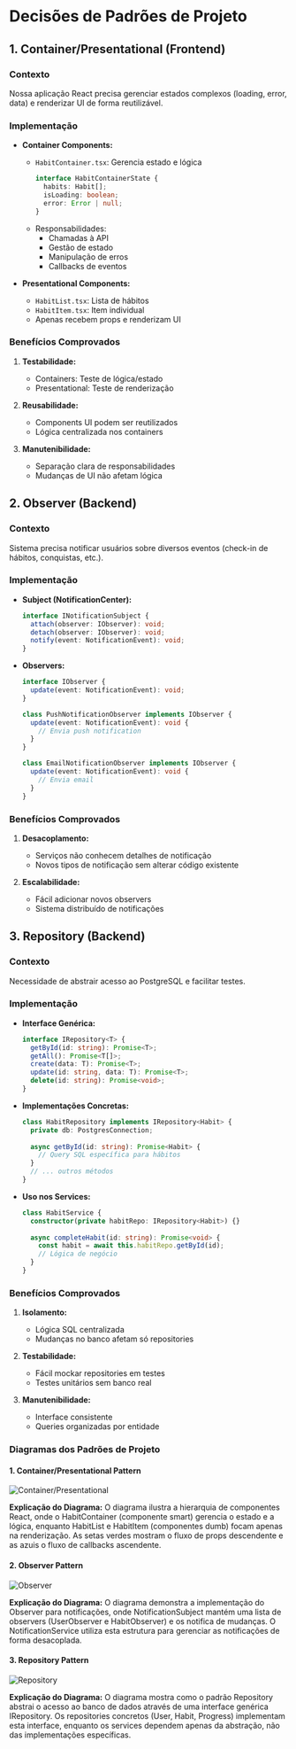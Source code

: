 # Decisões de Padrões de Projeto

## 1. Container/Presentational (Frontend)

### Contexto
Nossa aplicação React precisa gerenciar estados complexos (loading, error, data) e renderizar UI de forma reutilizável.

### Implementação
- **Container Components:**
  - `HabitContainer.tsx`: Gerencia estado e lógica
    ```typescript
    interface HabitContainerState {
      habits: Habit[];
      isLoading: boolean;
      error: Error | null;
    }
    ```
  - Responsabilidades:
    - Chamadas à API
    - Gestão de estado
    - Manipulação de erros
    - Callbacks de eventos

- **Presentational Components:**
  - `HabitList.tsx`: Lista de hábitos
  - `HabitItem.tsx`: Item individual
  - Apenas recebem props e renderizam UI

### Benefícios Comprovados
1. **Testabilidade:**
   - Containers: Teste de lógica/estado
   - Presentational: Teste de renderização

2. **Reusabilidade:**
   - Components UI podem ser reutilizados
   - Lógica centralizada nos containers

3. **Manutenibilidade:**
   - Separação clara de responsabilidades
   - Mudanças de UI não afetam lógica

## 2. Observer (Backend)

### Contexto
Sistema precisa notificar usuários sobre diversos eventos (check-in de hábitos, conquistas, etc.).

### Implementação
- **Subject (NotificationCenter):**
  ```typescript
  interface INotificationSubject {
    attach(observer: IObserver): void;
    detach(observer: IObserver): void;
    notify(event: NotificationEvent): void;
  }
  ```

- **Observers:**
  ```typescript
  interface IObserver {
    update(event: NotificationEvent): void;
  }
  
  class PushNotificationObserver implements IObserver {
    update(event: NotificationEvent): void {
      // Envia push notification
    }
  }
  
  class EmailNotificationObserver implements IObserver {
    update(event: NotificationEvent): void {
      // Envia email
    }
  }
  ```

### Benefícios Comprovados
1. **Desacoplamento:**
   - Serviços não conhecem detalhes de notificação
   - Novos tipos de notificação sem alterar código existente

2. **Escalabilidade:**
   - Fácil adicionar novos observers
   - Sistema distribuído de notificações

## 3. Repository (Backend)

### Contexto
Necessidade de abstrair acesso ao PostgreSQL e facilitar testes.

### Implementação
- **Interface Genérica:**
  ```typescript
  interface IRepository<T> {
    getById(id: string): Promise<T>;
    getAll(): Promise<T[]>;
    create(data: T): Promise<T>;
    update(id: string, data: T): Promise<T>;
    delete(id: string): Promise<void>;
  }
  ```

- **Implementações Concretas:**
  ```typescript
  class HabitRepository implements IRepository<Habit> {
    private db: PostgresConnection;
    
    async getById(id: string): Promise<Habit> {
      // Query SQL específica para hábitos
    }
    // ... outros métodos
  }
  ```

- **Uso nos Services:**
  ```typescript
  class HabitService {
    constructor(private habitRepo: IRepository<Habit>) {}
    
    async completeHabit(id: string): Promise<void> {
      const habit = await this.habitRepo.getById(id);
      // Lógica de negócio
    }
  }
  ```

### Benefícios Comprovados
1. **Isolamento:**
   - Lógica SQL centralizada
   - Mudanças no banco afetam só repositories

2. **Testabilidade:**
   - Fácil mockar repositories em testes
   - Testes unitários sem banco real

3. **Manutenibilidade:**
   - Interface consistente
   - Queries organizadas por entidade

### Diagramas dos Padrões de Projeto

#### 1. Container/Presentational Pattern
![Container/Presentational](./diagramaProjetosA.png.svg)

**Explicação do Diagrama:**
O diagrama ilustra a hierarquia de componentes React, onde o HabitContainer (componente smart) gerencia o estado e a lógica, enquanto HabitList e HabitItem (componentes dumb) focam apenas na renderização. As setas verdes mostram o fluxo de props descendente e as azuis o fluxo de callbacks ascendente.

#### 2. Observer Pattern
![Observer](./diagramaProjetosB.png.svg)

**Explicação do Diagrama:**
O diagrama demonstra a implementação do Observer para notificações, onde NotificationSubject mantém uma lista de observers (UserObserver e HabitObserver) e os notifica de mudanças. O NotificationService utiliza esta estrutura para gerenciar as notificações de forma desacoplada.

#### 3. Repository Pattern
![Repository](./diagramaProjetosC.png.svg)

**Explicação do Diagrama:**
O diagrama mostra como o padrão Repository abstrai o acesso ao banco de dados através de uma interface genérica IRepository<T>. Os repositories concretos (User, Habit, Progress) implementam esta interface, enquanto os services dependem apenas da abstração, não das implementações específicas.